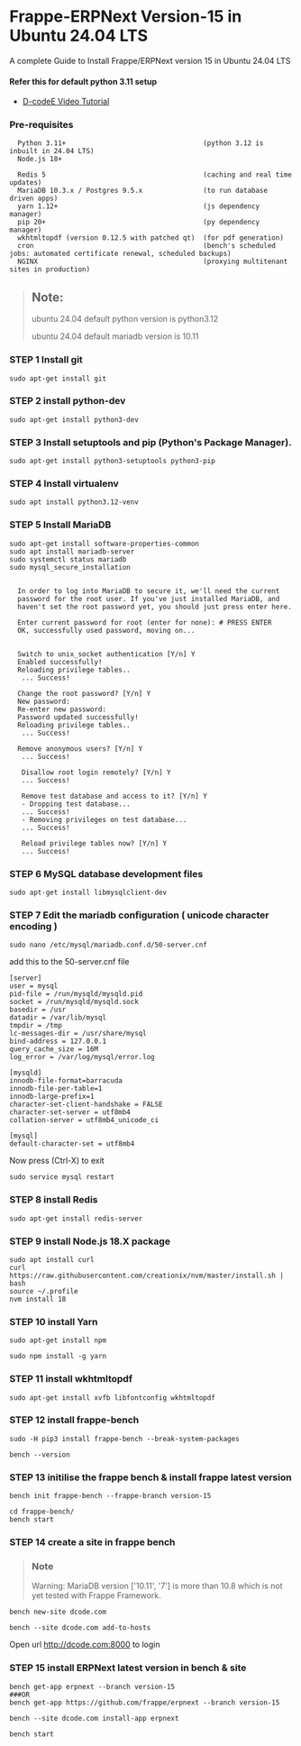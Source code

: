 # Frappe-ERPNext Version-15 in Ubuntu 24.04 LTS
A complete Guide to Install Frappe/ERPNext version 15  in Ubuntu 24.04 LTS


#### Refer this for default python 3.11 setup

- [D-codeE Video Tutorial](https://youtu.be/TReR0I0O1Xo)

### Pre-requisites 

      Python 3.11+                                  (python 3.12 is inbuilt in 24.04 LTS)
      Node.js 18+
      
      Redis 5                                       (caching and real time updates)
      MariaDB 10.3.x / Postgres 9.5.x               (to run database driven apps)
      yarn 1.12+                                    (js dependency manager)
      pip 20+                                       (py dependency manager)
      wkhtmltopdf (version 0.12.5 with patched qt)  (for pdf generation)
      cron                                          (bench's scheduled jobs: automated certificate renewal, scheduled backups)
      NGINX                                         (proxying multitenant sites in production)


> ## Note:
> ubuntu 24.04 default python version is python3.12
> 
> ubuntu 24.04 default mariadb version is 10.11

### STEP 1 Install git
    sudo apt-get install git

### STEP 2 install python-dev

    sudo apt-get install python3-dev

### STEP 3 Install setuptools and pip (Python's Package Manager).

    sudo apt-get install python3-setuptools python3-pip

### STEP 4 Install virtualenv
    
    sudo apt install python3.12-venv
    

### STEP 5 Install MariaDB

    sudo apt-get install software-properties-common
    sudo apt install mariadb-server
    sudo systemctl status mariadb
    sudo mysql_secure_installation
    
    
      In order to log into MariaDB to secure it, we'll need the current
      password for the root user. If you've just installed MariaDB, and
      haven't set the root password yet, you should just press enter here.

      Enter current password for root (enter for none): # PRESS ENTER
      OK, successfully used password, moving on...
      
      
      Switch to unix_socket authentication [Y/n] Y
      Enabled successfully!
      Reloading privilege tables..
       ... Success!
 
      Change the root password? [Y/n] Y
      New password: 
      Re-enter new password: 
      Password updated successfully!
      Reloading privilege tables..
       ... Success!

      Remove anonymous users? [Y/n] Y
       ... Success!
 
       Disallow root login remotely? [Y/n] Y
       ... Success!

       Remove test database and access to it? [Y/n] Y
       - Dropping test database...
       ... Success!
       - Removing privileges on test database...
       ... Success!
 
       Reload privilege tables now? [Y/n] Y
       ... Success!

 
    
    
    
### STEP 6  MySQL database development files

    sudo apt-get install libmysqlclient-dev

### STEP 7 Edit the mariadb configuration ( unicode character encoding )

    sudo nano /etc/mysql/mariadb.conf.d/50-server.cnf

add this to the 50-server.cnf file

    
    [server]
    user = mysql
    pid-file = /run/mysqld/mysqld.pid
    socket = /run/mysqld/mysqld.sock
    basedir = /usr
    datadir = /var/lib/mysql
    tmpdir = /tmp
    lc-messages-dir = /usr/share/mysql
    bind-address = 127.0.0.1
    query_cache_size = 16M
    log_error = /var/log/mysql/error.log
    
    [mysqld]
    innodb-file-format=barracuda
    innodb-file-per-table=1
    innodb-large-prefix=1
    character-set-client-handshake = FALSE
    character-set-server = utf8mb4
    collation-server = utf8mb4_unicode_ci      
     
    [mysql]
    default-character-set = utf8mb4

Now press (Ctrl-X) to exit

    sudo service mysql restart

### STEP 8 install Redis
    
    sudo apt-get install redis-server

### STEP 9 install Node.js 18.X package

    sudo apt install curl 
    curl https://raw.githubusercontent.com/creationix/nvm/master/install.sh | bash
    source ~/.profile
    nvm install 18

### STEP 10  install Yarn

    sudo apt-get install npm

    sudo npm install -g yarn

### STEP 11 install wkhtmltopdf

    sudo apt-get install xvfb libfontconfig wkhtmltopdf
    

### STEP 12 install frappe-bench

    sudo -H pip3 install frappe-bench --break-system-packages
    
    bench --version
    
### STEP 13 initilise the frappe bench & install frappe latest version 

    bench init frappe-bench --frappe-branch version-15
    
    cd frappe-bench/
    bench start
    
### STEP 14 create a site in frappe bench 

>### Note 
>Warning: MariaDB version ['10.11', '7'] is more than 10.8 which is not yet tested with Frappe Framework.
    
    bench new-site dcode.com
    
    bench --site dcode.com add-to-hosts

Open url http://dcode.com:8000 to login 


### STEP 15 install ERPNext latest version in bench & site

    
    bench get-app erpnext --branch version-15
    ###OR
    bench get-app https://github.com/frappe/erpnext --branch version-15

    bench --site dcode.com install-app erpnext
    
    bench start
    
    


    
